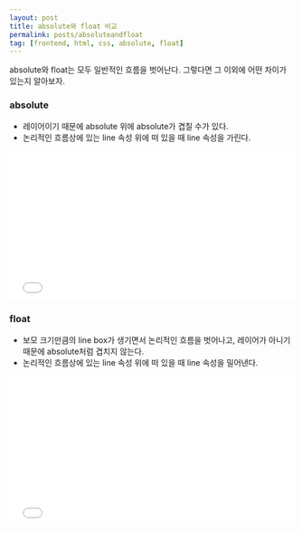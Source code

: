 ```yaml
---
layout: post
title: absolute와 float 비교
permalink: posts/absoluteandfloat
tag: [frontend, html, css, absolute, float]
---
```


absolute와 float는 모두 일반적인 흐름을 벗어난다. 그렇다면 그 이외에 어떤 차이가 있는지 알아보자.

### absolute

- 레이어이기 때문에 absolute 위에 absolute가 겹칠 수가 있다.
- 논리적인 흐름상에 있는 line 속성 위에 떠 있을 때 line 속성을 가린다.

<iframe height='265' scrolling='no' title='absolute' src='//codepen.io/austinpark420/embed/BVBbXB/?height=265&theme-id=0&default-tab=css,result&embed-version=2' frameborder='no' allowtransparency='true' allowfullscreen='true' style='width: 100%;'>See the Pen <a href='https://codepen.io/austinpark420/pen/BVBbXB/'>absolute</a> by YongMin Park (<a href='https://codepen.io/austinpark420'>@austinpark420</a>) on <a href='https://codepen.io'>CodePen</a>.
</iframe>

### float

- 보모 크기만큼의 line box가 생기면서 논리적인 흐름을 벗어나고, 레이어가 아니기때문에 absolute처럼 겹치지 않는다.
- 논리적인 흐름상에 있는 line 속성 위에 떠 있을 때 line 속성을 밀어낸다.

<iframe height='265' scrolling='no' title='flaot' src='//codepen.io/austinpark420/embed/bKbZOb/?height=265&theme-id=0&default-tab=css,result&embed-version=2' frameborder='no' allowtransparency='true' allowfullscreen='true' style='width: 100%;'>See the Pen <a href='https://codepen.io/austinpark420/pen/bKbZOb/'>flaot</a> by YongMin Park (<a href='https://codepen.io/austinpark420'>@austinpark420</a>) on <a href='https://codepen.io'>CodePen</a>.
</iframe>
